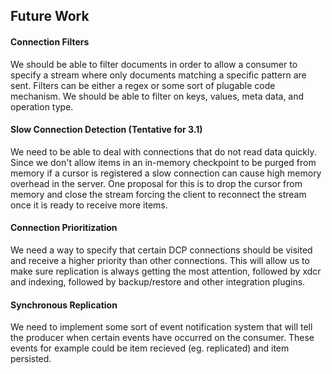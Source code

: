 ## Future Work

#### Connection Filters

We should be able to filter documents in order to allow a consumer to specify a stream where only documents matching a specific pattern are sent. Filters can be either a regex or some sort of plugable code mechanism. We should be able to filter on keys, values, meta data, and operation type.

#### Slow Connection Detection (Tentative for 3.1)

We need to be able to deal with connections that do not read data quickly. Since we don't allow items in an in-memory checkpoint to be purged from memory if a cursor is registered a slow connection can cause high memory overhead in the server. One proposal for this is to drop the cursor from memory and close the stream forcing the client to reconnect the stream once it is ready to receive more items.

#### Connection Prioritization

We need a way to specify that certain DCP connections should be visited and receive a higher priority than other connections. This will allow us to make sure replication is always getting the most attention, followed by xdcr and indexing, followed by backup/restore and other integration plugins.

#### Synchronous Replication

We need to implement some sort of event notification system that will tell the producer when certain events have occurred on the consumer. These events for example could be item recieved (eg. replicated) and item persisted.
